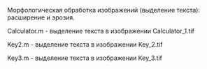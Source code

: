 
Морфологическая обработка изображений (выделение текста): расширение и эрозия.

Calculator.m - выделение текста в изображении Calculator_1.tif

Key2.m - выделение текста в изображении Key_2.tif

Key3.m - выделение текста в изображении Key_3.tif
